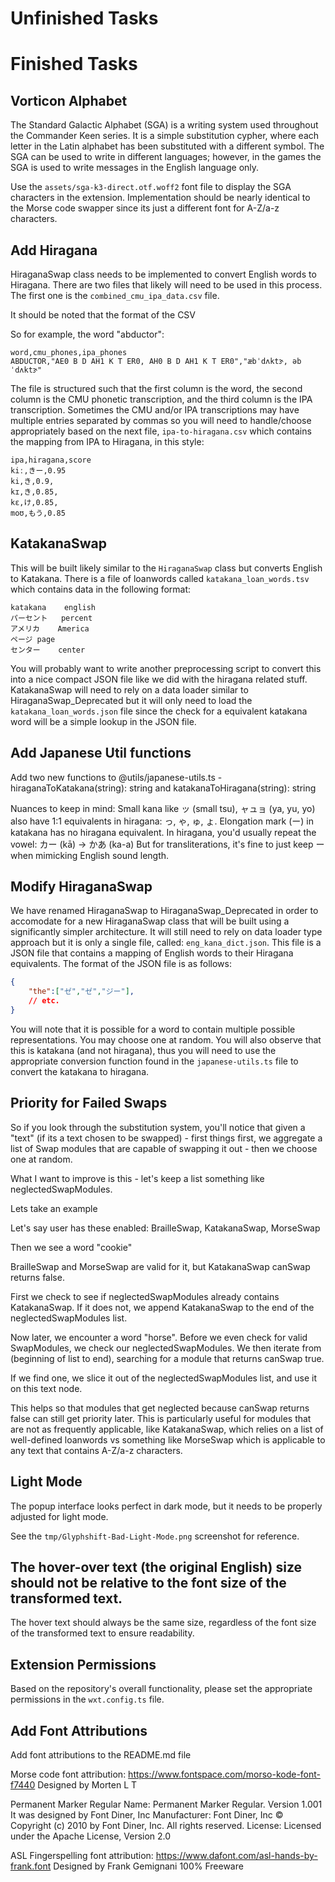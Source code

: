 # Unfinished Tasks

# Finished Tasks

## Vorticon Alphabet

The Standard Galactic Alphabet (SGA) is a writing system used throughout the Commander Keen series. It is a simple substitution cypher, where each letter in the Latin alphabet has been substituted with a different symbol. The SGA can be used to write in different languages; however, in the games the SGA is used to write messages in the English language only.

Use the `assets/sga-k3-direct.otf.woff2` font file to display the SGA characters in the extension. Implementation should be nearly identical to the Morse code swapper since its just a different font for A-Z/a-z characters.


## Add Hiragana

HiraganaSwap class needs to be implemented to convert English words to Hiragana. There are two files that likely will need to be used in this process. The first one is the `combined_cmu_ipa_data.csv` file.

It should be noted that the format of the CSV 

So for example, the word "abductor":

```csv
word,cmu_phones,ipa_phones
ABDUCTOR,"AE0 B D AH1 K T ER0, AH0 B D AH1 K T ER0","æbˈdʌktɝ, əbˈdʌktɝ"
```

The file is structured such that the first column is the word, the second column is the CMU phonetic transcription, and the third column is the IPA transcription. Sometimes the CMU and/or IPA transcriptions may have multiple entries separated by commas so you will need to handle/choose appropriately based on the next file, `ipa-to-hiragana.csv` which contains the mapping from IPA to Hiragana, in this style:

```csv
ipa,hiragana,score
kiː,きー,0.95
ki,き,0.9,
kɪ,き,0.85,
kɛ,け,0.85,
moʊ,もう,0.85
```



## KatakanaSwap

This will be built likely similar to the `HiraganaSwap` class but converts English to Katakana. There is a file of loanwords called `katakana_loan_words.tsv` which contains data in the following format:

```tsv
katakana	english
パーセント	percent
アメリカ	America
ページ	page
センター	center
```

You will probably want to write another preprocessing script to convert this into a nice compact JSON file like we did with the hiragana 
related stuff. KatakanaSwap will need to rely on a data loader similar to HiraganaSwap_Deprecated but it will only need to load the `katakana_loan_words.json` file since the check for a equivalent katakana word will be a simple lookup in the JSON file.


## Add Japanese Util functions

Add two new functions to @utils/japanese-utils.ts - hiraganaToKatakana(string): string and katakanaToHiragana(string): string

Nuances to keep in mind:
Small kana like ッ (small tsu), ャュョ (ya, yu, yo) also have 1:1 equivalents in hiragana: っ, ゃ, ゅ, ょ.
Elongation mark (ー) in katakana has no hiragana equivalent. In hiragana, you'd usually repeat the vowel:
カー (kā) → かあ (ka-a)
But for transliterations, it's fine to just keep ー when mimicking English sound length.


## Modify HiraganaSwap

We have renamed HiraganaSwap to HiraganaSwap_Deprecated in order to accomodate for a new HiraganaSwap class that will be built using a significantly simpler architecture. It will still need to rely on data loader type approach but it is only a single file, called: `eng_kana_dict.json`. This file is a JSON file that contains a mapping of English words to their Hiragana equivalents. The format of the JSON file is as follows:

```json
{
    "the":["ゼ","ゼ","ジー"],
    // etc.
}
```

You will note that it is possible for a word to contain multiple possible representations. You may choose one at random. You will also observe that this is katakana (and not hiragana), thus you will need to use the appropriate conversion function found in the `japanese-utils.ts` file to convert the katakana to hiragana.


## Priority for Failed Swaps


So if you look through the substitution system, you'll notice that given a "text" (if its a text chosen to be swapped) - first things first, we aggregate a list of Swap modules that are capable of swapping it out - then we choose one at random.

What I want to improve is this - let's keep a list something like neglectedSwapModules. 

Lets take an example

Let's say user has these enabled:
BrailleSwap, KatakanaSwap, MorseSwap

Then we see a word "cookie"

BrailleSwap and MorseSwap are valid for it, but KatakanaSwap canSwap returns false.

First we check to see if neglectedSwapModules already contains KatakanaSwap. If it does not,  we append KatakanaSwap to the end of the neglectedSwapModules list.

Now later, we encounter a word "horse". Before we even check for valid SwapModules, we check our neglectedSwapModules. We then iterate from (beginning of list to end), searching for a module that returns canSwap true.

If we find one, we slice it out of the neglectedSwapModules list, and use it on this text node.

This helps so that modules that get neglected because canSwap returns false can still get priority later. This is particularly useful for modules that are not as frequently applicable, like KatakanaSwap, which relies on a list of well-defined loanwords vs something like MorseSwap which is applicable to any text that contains A-Z/a-z characters.

## Light Mode

The popup interface looks perfect in dark mode, but it needs to be properly adjusted for light mode.

See the `tmp/Glyphshift-Bad-Light-Mode.png` screenshot for reference.



## The hover-over text (the original English) size should not be relative to the font size of the transformed text.

The hover text should always be the same size, regardless of the font size of the transformed text to ensure readability. 


## Extension Permissions

Based on the repository's overall functionality, please set the appropriate permissions in the `wxt.config.ts` file.


## Add Font Attributions

Add font attributions to the README.md file

Morse code font attribution:
https://www.fontspace.com/morso-kode-font-f7440
Designed by Morten L T

Permanent Marker Regular
Name: Permanent Marker Regular. Version 1.001
It was designed by Font Diner, Inc Manufacturer: Font Diner, Inc
© Copyright (c) 2010 by Font Diner, Inc. All rights reserved.
License: Licensed under the Apache License, Version 2.0

ASL Fingerspelling font attribution:
https://www.dafont.com/asl-hands-by-frank.font
Designed by Frank Gemignani
100% Freeware
